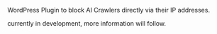 WordPress Plugin to block AI Crawlers directly via their IP addresses.

currently in development, more information will follow.
